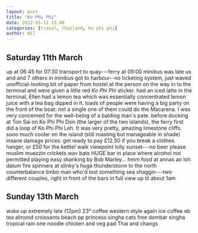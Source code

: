 ```yaml
---
layout: post
title: "Ko Phi Phi"
date: 2022-03-12 13:40
categories: [travel, thailand, ko phi phi]
author: Wil
---
```


## Saturday 11th March

up at 06:45 for 07:30 transport to quay---ferry at 09:00
minibus was late
us and and 7 others in minibus
got to harbour--no ticketing system, just waved unofficial-looking bit of paper from hostel at the person on the way in to the terminal and were given a little red *Ko Phi Phi* sticker.
had an iced latte in the terminal, Ellen had a lemon tea which was essentially concentrated lemon juice with a tea bag dipped in it.
loads of people were having a big party on the front of the boat: not a single one of them could do the Macarena. I was very concerned for the well-being of a balding man's pate.
before docking at Ton Sai on Ko Phi Phi Don (the larger of the two islands), the ferry first did a loop of Ko Phi Phi Leh. It was very pretty, amazing limestone cliffs.
sooo much cooler on the island (still roasting but manageable in shade)
insane damage prices: get ready to pay £12.50 if you break a clothes hanger, or £50 for the kettle!
walk
viewpoint
lolly
sunset---no beer please muslim
muezzin
crickets.wav
bats HUGE
bar in place where alcohol not permitted playing easy skanking by Bob Marley... hmm
food at annas
ao loh dalum
fire spinners at slinky's
huge thunderstorm to the north
counterbalance limbo
man who'd lost something
sea shaggin---two different couples, right in front of the bars in full view
up til about 1am

## Sunday 13th March

woke up extremely late (12pm)
23° coffee western style again ice coffee eb tea almond croissants
beach
pp princess singha
cats
free dombar singha
tropical rain
one noodle chicken and veg pad Thai and changs
